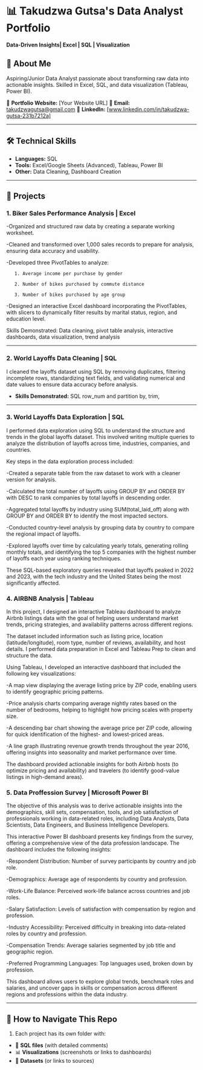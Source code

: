 # 📊 Takudzwa Gutsa's Data Analyst Portfolio

**Data-Driven Insights| Excel | SQL | Visualization**


## 👋 About Me
Aspiring/Junior Data Analyst passionate about transforming raw data into actionable insights. Skilled in Excel, SQL, and data visualization (Tableau, Power BI). 

🔗 **Portfolio Website:** [Your Website URL]
📧 **Email:** takudzwagutsa@gmail.com
💼 **LinkedIn:** [www.linkedin.com/in/takudzwa-gutsa-231b7212a]

---

## 🛠️ Technical Skills
- **Languages:** SQL
- **Tools:** Excel/Google Sheets (Advanced), Tableau, Power BI
- **Other:** Data Cleaning, Dashboard Creation

---

## 📂 Projects

### 1. Biker Sales Performance Analysis | Excel

-Organized and structured raw data by creating a separate working worksheet.

-Cleaned and transformed over 1,000 sales records to prepare for analysis, ensuring data accuracy and usability.

-Developed three PivotTables to analyze:

       1. Average income per purchase by gender
   
       2. Number of bikes purchased by commute distance
   
       3. Number of bikes purchased by age group
   
-Designed an interactive Excel dashboard incorporating the PivotTables, with slicers to dynamically filter results by marital status, region, and education level.

Skills Demonstrated: Data cleaning, pivot table analysis, interactive dashboards, data visualization, trend analysis


---

### 2. World Layoffs Data Cleaning | SQL

I cleaned the layoffs dataset using SQL by removing duplicates, filtering incomplete rows, standardizing text fields, and validating numerical and date values to ensure data accuracy before analysis.
- **Skills Demonstrated:** SQL row_num and partition by, trim, 

---

### 3. World Layoffs Data Exploration | SQL

I performed data exploration using SQL to understand the structure and trends in the global layoffs dataset. This involved writing multiple queries to analyze the distribution of layoffs across time, industries, companies, and countries.

Key steps in the data exploration process included:

-Created a separate table from the raw dataset to work with a cleaner version for analysis.

-Calculated the total number of layoffs using GROUP BY and ORDER BY with DESC to rank companies by total layoffs in descending order.

-Aggregated total layoffs by industry using SUM(total_laid_off) along with GROUP BY and ORDER BY to identify the most impacted sectors.

-Conducted country-level analysis by grouping data by country to compare the regional impact of layoffs.

-Explored layoffs over time by calculating yearly totals, generating rolling monthly totals, and identifying the top 5 companies with the highest number of layoffs each year using ranking techniques.

These SQL-based exploratory queries revealed that layoffs peaked in 2022 and 2023, with the tech industry and the United States being the most significantly affected.

### 4. AIRBNB Analysis | Tableau

In this project, I designed an interactive Tableau dashboard to analyze Airbnb listings data with the goal of helping users understand market trends, pricing strategies, and availability patterns across different regions.

The dataset included information such as listing price, location (latitude/longitude), room type, number of reviews, availability, and host details. I performed data preparation in Excel and Tableau Prep to clean and structure the data.

Using Tableau, I developed an interactive dashboard that included the following key visualizations:

-A map view displaying the average listing price by ZIP code, enabling users to identify geographic pricing patterns.

-Price analysis charts comparing average nightly rates based on the number of bedrooms, helping to highlight how pricing scales with property size.

-A descending bar chart showing the average price per ZIP code, allowing for quick identification of the highest- and lowest-priced areas.

-A line graph illustrating revenue growth trends throughout the year 2016, offering insights into seasonality and market performance over time.

The dashboard provided actionable insights for both Airbnb hosts (to optimize pricing and availability) and travelers (to identify good-value listings in high-demand areas).


### 5. Data Proffession Survey | Microsoft Power BI

The objective of this analysis was to derive actionable insights into the demographics, skill sets, compensation, tools, and job satisfaction of professionals working in data-related roles, including Data Analysts, Data Scientists, Data Engineers, and Business Intelligence Developers.

This interactive Power BI dashboard presents key findings from the survey, offering a comprehensive view of the data profession landscape. The dashboard includes the following insights:

-Respondent Distribution: Number of survey participants by country and job role.

-Demographics: Average age of respondents by country and profession.

-Work-Life Balance: Perceived work-life balance across countries and job roles.

-Salary Satisfaction: Levels of satisfaction with compensation by region and profession.

-Industry Accessibility: Perceived difficulty in breaking into data-related roles by country and profession.

-Compensation Trends: Average salaries segmented by job title and geographic region.

-Preferred Programming Languages: Top languages used, broken down by profession.

This dashboard allows users to explore global trends, benchmark roles and salaries, and uncover gaps in skills or compensation across different regions and professions within the data industry.

---

## 📝 How to Navigate This Repo
1. Each project has its own folder with:
- 📄 **SQL files** (with detailed comments)
- 📊 **Visualizations** (screenshots or links to dashboards)
- 📂 **Datasets** (or links to sources)



